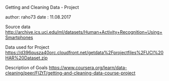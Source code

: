 Getting and Cleaning Data - Project

author: raho73
date  : 11.08.2017

Source data
http://archive.ics.uci.edu/ml/datasets/Human+Activity+Recognition+Using+Smartphones

Data used for Project
https://d396qusza40orc.cloudfront.net/getdata%2Fprojectfiles%2FUCI%20HAR%20Dataset.zip

Description of Goals
https://www.coursera.org/learn/data-cleaning/peer/FIZtT/getting-and-cleaning-data-course-project

